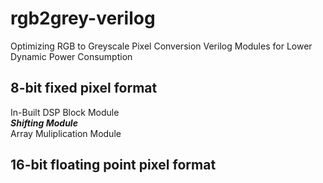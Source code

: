 # rgb2grey-verilog
Optimizing RGB to Greyscale Pixel Conversion Verilog Modules for Lower Dynamic Power Consumption

## 8-bit fixed pixel format
In-Built DSP Block Module\
***Shifting Module***\
Array Muliplication Module

## 16-bit floating point pixel format

